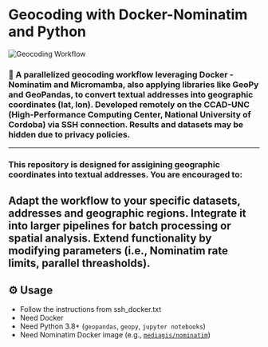 # Geocoding with Docker-Nominatim and Python

![Geocoding Workflow](Geocoding/pic.jpg)  

### 🚀 A parallelized geocoding workflow leveraging **Docker - Nominatim** and **Micromamba**, also applying libraries like **GeoPy** and **GeoPandas**, to convert textual addresses into geographic coordinates (lat, lon). Developed remotely on the CCAD-UNC (High-Performance Computing Center, National University of Cordoba) via SSH connection. Results and datasets may be hidden due to privacy policies.  
-----------------------------------------------------------------------------------------------------------------------------------------------
### This repository is designed for assigining geographic coordinates into textual addresses. You are encouraged to:

Adapt the workflow to your specific datasets, addresses and geographic regions.
Integrate it into larger pipelines for batch processing or spatial analysis.
Extend functionality by modifying parameters (i.e., Nominatim rate limits, parallel threasholds).
-----------------------------------------------------------------------------------------------------------------------------------------------

## ⚙️ Usage

- Follow the instructions from ssh_docker.txt
- Need Docker
- Need Python 3.8+ (`geopandas`, `geopy`, `jupyter notebooks`)
- Need Nominatim Docker image (e.g., [`mediagis/nominatim`](https://github.com/mediagis/nominatim-docker))

